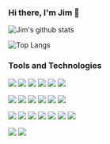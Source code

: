 ### Hi there, I'm Jim 👋

![Jim's github stats](https://github-readme-stats.vercel.app/api?username=jmwri&count_private=true&show_icons=true&theme=darcula)

![Top Langs](https://github-readme-stats.vercel.app/api/top-langs/?username=jmwri&layout=compact&theme=darcula)

### Tools and Technologies

![](https://img.shields.io/badge/Lang-PHP-informational?style=flat&logo=php&logoColor=white&color=2bbc8a)
![](https://img.shields.io/badge/Lang-Go-informational?style=flat&logo=go&logoColor=white&color=2bbc8a)
![](https://img.shields.io/badge/Lang-Python-informational?style=flat&logo=python&logoColor=white&color=2bbc8a)
![](https://img.shields.io/badge/Lang-NodeJS-informational?style=flat&logo=node.js&logoColor=white&color=2bbc8a)
![](https://img.shields.io/badge/Lang-Javascript-informational?style=flat&logo=javascript&logoColor=white&color=2bbc8a)
![](https://img.shields.io/badge/Lang-Java-informational?style=flat&logo=java&logoColor=white&color=2bbc8a)

![](https://img.shields.io/badge/Framework-Symfony-informational?style=flat&logo=symfony&logoColor=white&color=2bbc8a)
![](https://img.shields.io/badge/Framework-Laravel-informational?style=flat&logo=laravel&logoColor=white&color=2bbc8a)
![](https://img.shields.io/badge/Framework-Flask-informational?style=flat&logo=flask&logoColor=white&color=2bbc8a)
![](https://img.shields.io/badge/Framework-ExpressJS-informational?style=flat&logo=javascript&logoColor=white&color=2bbc8a)
![](https://img.shields.io/badge/Framework-GoKit-informational?style=flat&logo=go&logoColor=white&color=2bbc8a)
![](https://img.shields.io/badge/Framework-Spring%20Boot-informational?style=flat&logo=springboot&logoColor=white&color=2bbc8a)

![](https://img.shields.io/badge/Storage-MySQL-informational?style=flat&logo=mysql&logoColor=white&color=2bbc8a)
![](https://img.shields.io/badge/Storage-Galera-informational?style=flat&logo=mysql&logoColor=white&color=2bbc8a)
![](https://img.shields.io/badge/Storage-Cassandra-informational?style=flat&logo=apachecassandra&logoColor=white&color=2bbc8a)
![](https://img.shields.io/badge/Storage-MongoDB-informational?style=flat&logo=mongodb&logoColor=white&color=2bbc8a)
![](https://img.shields.io/badge/Storage-PosgreSQL-informational?style=flat&logo=postgresql&logoColor=white&color=2bbc8a)
![](https://img.shields.io/badge/Storage-Redis-informational?style=flat&logo=redis&logoColor=white&color=2bbc8a)
![](https://img.shields.io/badge/Storage-Memcached-informational?style=flat&logo=redis&logoColor=white&color=2bbc8a)

![](https://img.shields.io/badge/Messaging-Kafka-informational?style=flat&logo=apachekafka&logoColor=white&color=2bbc8a)
![](https://img.shields.io/badge/Messaging-RabbitMQ-informational?style=flat&logo=rabbitmq&logoColor=white&color=2bbc8a)
